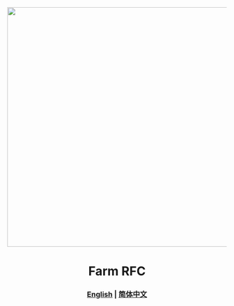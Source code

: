 <div align="center">
  <a href="https://github.com/farm-fe/farm">
  <img src="https://raw.githubusercontent.com/farm-fe/farm/main/assets/logo.png" width="550" />
  </a>
  <h1>Farm RFC</h1>
  <h3>
    <a href="https://github.com/farm-fe/rfcs/blob/main/rfcs/001-core-architecture/rfc.md">English</a>   |
    <a href="https://github.com/farm-fe/rfcs/blob/main/rfcs/001-core-architecture/rfc.zh-CN.md">简体中文</a>  
  </h3>
  <br/>
</div>
